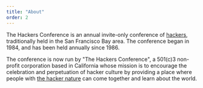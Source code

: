 ```yaml
---
title: "About"
order: 2
---
```


The Hackers Conference is an annual invite-only conference of [hackers](http://www.catb.org/~esr/jargon/html/H/hacker.html), traditionally held in the San Francisco Bay area. The conference began in 1984, and has been held annually since 1986.

The conference is now run by "The Hackers Conference", a 501(c)3 non-profit corporation based in California whose mission is to encourage the celebration and perpetuation of hacker culture by providing a place where people with [the hacker nature](http://www.catb.org/~esr/jargon/html/H/has-the-X-nature.html) can come together and learn about the world.

